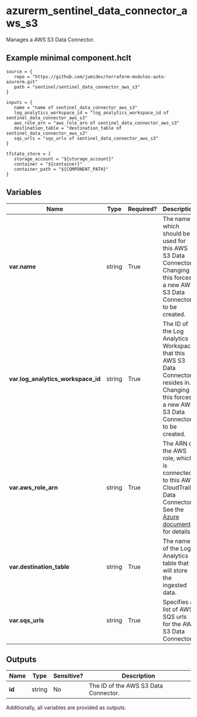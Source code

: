 # azurerm_sentinel_data_connector_aws_s3

Manages a AWS S3 Data Connector.

## Example minimal component.hclt

```hcl
source = {
   repo = "https://github.com/jumidev/terraform-modules-auto-azurerm.git" 
   path = "sentinel/sentinel_data_connector_aws_s3" 
}

inputs = {
   name = "name of sentinel_data_connector_aws_s3" 
   log_analytics_workspace_id = "log_analytics_workspace_id of sentinel_data_connector_aws_s3" 
   aws_role_arn = "aws_role_arn of sentinel_data_connector_aws_s3" 
   destination_table = "destination_table of sentinel_data_connector_aws_s3" 
   sqs_urls = "sqs_urls of sentinel_data_connector_aws_s3" 
}

tfstate_store = {
   storage_account = "${storage_account}" 
   container = "${container}" 
   container_path = "${COMPONENT_PATH}" 
}

```

## Variables

| Name | Type | Required? |  Description |
| ---- | ---- | --------- |  ----------- |
| **var.name** | string | True | The name which should be used for this AWS S3 Data Connector. Changing this forces a new AWS S3 Data Connector to be created. | 
| **var.log_analytics_workspace_id** | string | True | The ID of the Log Analytics Workspace that this AWS S3 Data Connector resides in. Changing this forces a new AWS S3 Data Connector to be created. | 
| **var.aws_role_arn** | string | True | The ARN of the AWS role, which is connected to this AWS CloudTrail Data Connector. See the [Azure document](https://docs.microsoft.com/azure/sentinel/connect-aws?tabs=s3#create-an-aws-assumed-role-and-grant-access-to-the-aws-sentinel-account) for details. | 
| **var.destination_table** | string | True | The name of the Log Analytics table that will store the ingested data. | 
| **var.sqs_urls** | string | True | Specifies a list of AWS SQS urls for the AWS S3 Data Connector. | 



## Outputs

| Name | Type | Sensitive? | Description |
| ---- | ---- | --------- | --------- |
| **id** | string | No  | The ID of the AWS S3 Data Connector. | 

Additionally, all variables are provided as outputs.
